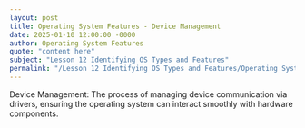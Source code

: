 ```yaml
---
layout: post
title: Operating System Features - Device Management
date: 2025-01-10 12:00:00 -0000
author: Operating System Features
quote: "content here"
subject: "Lesson 12 Identifying OS Types and Features"
permalink: "/Lesson 12 Identifying OS Types and Features/Operating System Features/Operating System Features - Device Management"
---
```


Device Management: The process of managing device communication via drivers, ensuring the operating system can interact smoothly with hardware components.
